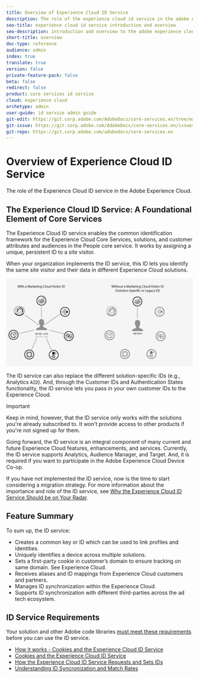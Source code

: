 ```yaml
---
title: Overview of Experience Cloud ID Service
description: The role of the experience cloud id service in the adobe experience cloud.
seo-title: experience cloud id service introduction and overview
seo-description: introduction and overview to the adobe experience cloud id service.
short-title: overview
doc-type: reference
audience: admin
index: true
translate: true
version: false
private-feature-pack: false
beta: false
redirect: false
product: core services id service
cloud: experience cloud
archetype: admin
user-guide: id service admin guide
git-edit: https://git.corp.adobe.com/AdobeDocs/core-services.en/tree/master/help/id-service/overview.md
git-issue: https://git.corp.adobe.com/AdobeDocs/core-services.en/issues/new
git-repo: https://git.corp.adobe.com/adobedocs/core-services.en
---
```

<!--Meta Data Values

**Required Meta for search optimization and page data**

title: free text string

description: free text string

seo-title: free text string

seo-description: free text string

**Optional Meta for extended capabilities**

audience:
all (default), admin, developer, end-user
 
index: true (default), false
 
translate:
true (default), false
 
doc-type:
reference (default), tutorials

version:
false (default), Classic, Standard, 6.5, 6.4, 6.3, 6.2
 
private-feature-pack:
false (default), true
 
beta:
false (default), true
 
redirect:
false (default), pathname
-->

# Overview of Experience Cloud ID Service
The role of the Experience Cloud ID service in the Adobe Experience Cloud.

## The Experience Cloud ID Service: A Foundational Element of Core Services
The Experience Cloud ID service enables the common identification framework for the Experience Cloud Core Services, solutions, and customer attributes and audiences in the People core service. It works by assigning a unique, persistent ID to a site visitor.

When your organization implements the ID service, this ID lets you identify the same site visitor and their data in different Experience Cloud solutions.

![Identifying a site visitor with the Experience Cloud ID Service](assets/with-without-id-service.png)

The ID service can also replace the different solution-specific IDs (e.g., Analytics `AID`). And, through the Customer IDs and Authentication States functionality, the ID service lets you pass in your own customer IDs to the Experience Cloud.

>[!IMPORTANT]
>Keep in mind, however, that the ID service only works with the solutions you're already subscribed to. It won't provide access to other products if you're not signed up for them.

Going forward, the ID service is an integral component of many current and future Experience Cloud features, enhancements, and services. Currently, the ID service supports Analytics, Audience Manager, and Target. And, it is required if you want to participate in the Adobe Experience Cloud Device Co-op.

If you have not implemented the ID service, now is the time to start considering a migration strategy. For more information about the importance and role of the ID service, see [Why the Experience Cloud ID Service Should be on Your Radar](http://blogs.adobe.com/digitalmarketing/analytics/why-new-adobe-marketing-cloud-id-service-should-be-on-your-radar/).

## Feature Summary
To sum up, the ID service:

+ Creates a common key or ID which can be used to link profiles and identities.
+ Uniquely identifies a device across multiple solutions.
+ Sets a first-party cookie in customer’s domain to ensure tracking on same domain. See Experience Cloud.
+ Receives aliases and ID mappings from Experience Cloud customers and partners.
+ Manages ID synchronization within the Experience Cloud.
+ Supports ID synchronization with different third-parties across the ad tech ecosystem.

## ID Service Requirements
Your solution and other Adobe code libraries [must meet these requirements](reference/reference-requirements.md) before you can use the ID service.

+ [How it works - Cookies and the Experience Cloud ID Service](getting-started/getting-started-cookies-id-service.md)
+ [Cookies and the Experience Cloud ID Service](getting-started/getting-started-cookies.md)
+ [How the Experience Cloud ID Service Requests and Sets IDs](getting-started/getting-started-id-request.md)
+ [Understanding ID Syncronization and Match Rates](getting-started/getting-started-match-rates.md)

